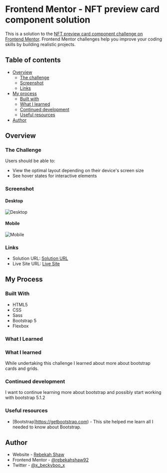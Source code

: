 # Frontend Mentor - NFT preview card component solution

This is a solution to the [NFT preview card component challenge on Frontend Mentor](https://www.frontendmentor.io/challenges/nft-preview-card-component-SbdUL_w0U). Frontend Mentor challenges help you improve your coding skills by building realistic projects. 

## Table of contents

- [Overview](#overview)
  - [The challenge](#the-challenge)
  - [Screenshot](#screenshot)
  - [Links](#links)
- [My process](#my-process)
  - [Built with](#built-with)
  - [What I learned](#what-i-learned)
  - [Continued development](#continued-development)
  - [Useful resources](#useful-resources)
- [Author](#author)

## Overview

### The Challenge

Users should be able to:

- View the optimal layout depending on their device's screen size
- See hover states for interactive elements

### Screenshot

#### Desktop

![Desktop](images/desktop.jpg)

#### Mobile 

![Mobile](images/mobile.jpg)

### Links

- Solution URL: [Solution URL](https://github.com/rebekahshaw92/nft-preview-card-component)
- Live Site URL: [Live Site](https://rebekahshaw92.github.io/nft-preview-card-component/)

## My Process

### Built With

- HTML5
- CSS
- Sass
- Bootstrap 5
- Flexbox

### What I Learned 

### What I learned

While undertaking this challenge I learned about more about bootstrap cards and grids.

### Continued development

I want to continue learning more about bootstrap and possibly start working with bootstrap 5.1.2

### Useful resources

- [Bootstrap]https://getbootstrap.com) - This site helped me learn all I needed to know about Bootstrap.

## Author

- Website - [Rebekah Shaw](https://www.rebekahshaw.com)
- Frontend Mentor - [@rebekahshaw92](https://www.frontendmentor.io/profile/rebekahshaw92)
- Twitter - [@x_beckyboo_x](https://www.twitter.com/x_beckyboo_x)

